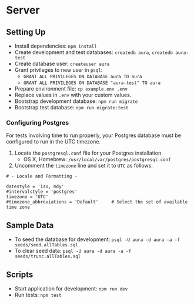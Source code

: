 # Server

## Setting Up

- Install dependencies: `npm install`
- Create development and test databases: `createdb aura`, `createdb aura-test`
- Create database user: `createuser aura`
- Grant privileges to new user in `psql`:
  - `GRANT ALL PRIVILEGES ON DATABASE aura TO aura`
  - `GRANT ALL PRIVILEGES ON DATABASE "aura-test" TO aura`
- Prepare environment file: `cp example.env .env`
- Replace values in `.env` with your custom values.
- Bootstrap development database: `npm run migrate`
- Bootstrap test database: `npm run migrate:test`

### Configuring Postgres

For tests involving time to run properly, your Postgres database must be configured to run in the UTC timezone.

1. Locate the `postgresql.conf` file for your Postgres installation.
   - OS X, Homebrew: `/usr/local/var/postgres/postgresql.conf`
2. Uncomment the `timezone` line and set it to `UTC` as follows:

```
# - Locale and Formatting -

datestyle = 'iso, mdy'
#intervalstyle = 'postgres'
timezone = 'UTC'
#timezone_abbreviations = 'Default'     # Select the set of available time zone
```

## Sample Data

- To seed the database for development: `psql -U aura -d aura -a -f seeds/seed.allTables.sql`
- To clear seed data: `psql -U aura -d aura -a -f seeds/trunc.allTables.sql`

## Scripts

- Start application for development: `npm run dev`
- Run tests: `npm test`
